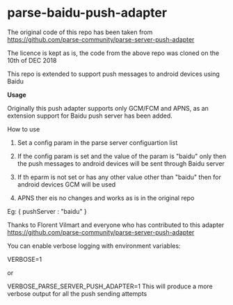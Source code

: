 # parse-baidu-push-adapter
The original code of this repo has been taken from https://github.com/parse-community/parse-server-push-adapter  

The licence is kept as is, the code from the above repo was cloned on the 10th of DEC 2018

This repo is extended to support push messages to android devices using Baidu

**Usage**

Originally this push adapter supports only GCM/FCM and APNS, as an extension support for Baidu push server has been added.

How to use

1) Set a config param in the parse server configuartion list

2) If the config param is set and the value of the param is "baidu" only then the push messages to android devices will be sent through Baidu server

3) If th eparm is not set or has any other value other than "baidu" then for android devices GCM will be used 

4) APNS ther eis no changes and works as is in the original repo 

Eg: 
{
  pushServer : "baidu" 
}

Thanks to Florent Vilmart and everyone who has contributed to this adapter https://github.com/parse-community/parse-server-push-adapter

You can enable verbose logging with environment variables:

VERBOSE=1

or 

VERBOSE_PARSE_SERVER_PUSH_ADAPTER=1
This will produce a more verbose output for all the push sending attempts
